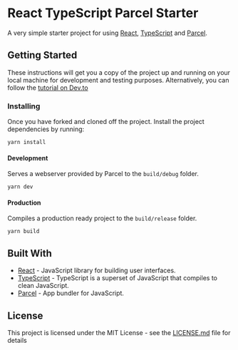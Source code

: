 # React TypeScript Parcel Starter

A very simple starter project for using [React](https://reactjs.org/), [TypeScript](https://www.typescriptlang.org) and [Parcel](https://en.parceljs.org).

## Getting Started

These instructions will get you a copy of the project up and running on your local machine for development and testing purposes.  Alternatively, you can follow the [tutorial on Dev.to](https://dev.to/grant_bartlett/getting-started-with-react-typescript-and-parcel-1ocb)


### Installing

Once you have forked and cloned off the project. 
Install the project dependencies by running:

```
yarn install
```

#### Development
Serves a webserver provided by Parcel to the `build/debug` folder.
```
yarn dev
```

#### Production
Compiles a production ready project to the `build/release` folder.

```
yarn build
```

## Built With

* [React](https://reactjs.org/) - JavaScript library for building user interfaces.
* [TypeScript](https://www.typescriptlang.org) - TypeScript is a superset of JavaScript that compiles to clean JavaScript.
* [Parcel](https://en.parceljs.org) - App bundler for JavaScript.

## License

This project is licensed under the MIT License - see the [LICENSE.md](LICENSE.md) file for details
